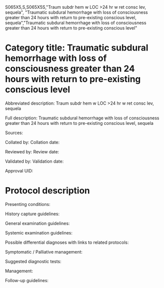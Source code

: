 S065X5,S,S065X5S,"Traum subdr hem w LOC >24 hr w ret consc lev, sequela", "Traumatic subdural hemorrhage with loss of consciousness greater than 24 hours with return to pre-existing conscious level, sequela","Traumatic subdural hemorrhage with loss of consciousness greater than 24 hours with return to pre-existing conscious level"
# Category title: Traumatic subdural hemorrhage with loss of consciousness greater than 24 hours with return to pre-existing conscious level

Abbreviated description: Traum subdr hem w LOC >24 hr w ret consc lev, sequela

Full description: Traumatic subdural hemorrhage with loss of consciousness greater than 24 hours with return to pre-existing conscious level, sequela

Sources:

Collated by:
Collation date:

Reviewed by:
Review date:

Validated by:
Validation date:

Approval UID:

# Protocol description

Presenting conditions:

History capture guidelines:

General examination guidelines:

Systemic examination guidelines:

Possible differential diagnoses with links to related protocols:

Symptomatic / Palliative management:

Suggested diagnostic tests:

Management:

Follow-up guidelines:
